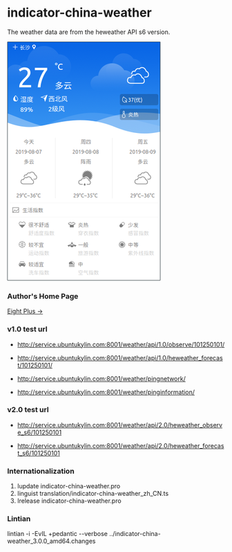 # indicator-china-weather

The weather data are from the heweather API s6 version.

![](./doc/weather_zh_CN.png)

### Author's Home Page
 
[Eight Plus &rarr;](https://eightplus.github.io/)



### v1.0 test url

+ http://service.ubuntukylin.com:8001/weather/api/1.0/observe/101250101/

+ http://service.ubuntukylin.com:8001/weather/api/1.0/heweather_forecast/101250101/

+ http://service.ubuntukylin.com:8001/weather/pingnetwork/

+ http://service.ubuntukylin.com:8001/weather/pinginformation/


### v2.0 test url

+ http://service.ubuntukylin.com:8001/weather/api/2.0/heweather_observe_s6/101250101

+ http://service.ubuntukylin.com:8001/weather/api/2.0/heweather_forecast_s6/101250101


### Internationalization

1. lupdate indicator-china-weather.pro
2. linguist translation/indicator-china-weather_zh_CN.ts
3. lrelease indicator-china-weather.pro


### Lintian

lintian -i -EvIL +pedantic --verbose ../indicator-china-weather_3.0.0_amd64.changes
